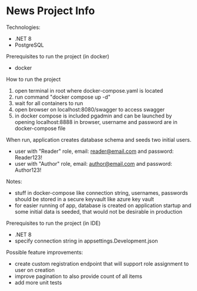 # News Project Info

Technologies:
- .NET 8
- PostgreSQL

Prerequisites to run the project (in docker)
- docker

How to run the project
1. open terminal in root where docker-compose.yaml is located
2. run command "docker compose up -d"
3. wait for all containers to run
4. open browser on localhost:8080/swagger to access swagger
5. in docker compose is included pgadmin and can be launched by opening localhost:8888 in browser, username and password are in docker-compose file

When run, application creates database schema and seeds two initial users.
- user with "Reader" role, email: reader@email.com and password: Reader123!
- user with "Author" role, email: author@email.com and password: Author123!

Notes: 
- stuff in docker-compose like connection string, usernames, passwords should be stored in a secure keyvault like azure key vault
- for easier running of app, database is created on application startup and some initial data is seeded, that would not be desirable in production


Prerequisites to run the project (in IDE)
- .NET 8
- specify connection string in appsettings.Development.json

Possible feature improvements:
- create custom registration endpoint that will support role assignment to user on creation
- improve pagination to also provide count of all items
- add more unit tests
